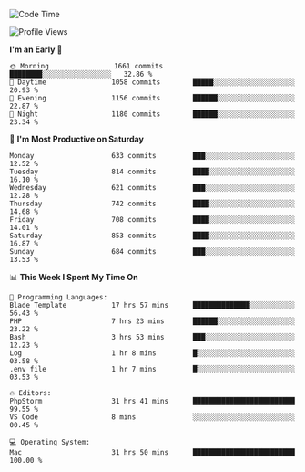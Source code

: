 <!--START_SECTION:waka-->
![Code Time](http://img.shields.io/badge/Code%20Time-4%2C097%20hrs%2054%20mins-blue)

![Profile Views](http://img.shields.io/badge/Profile%20Views-0-blue)

**I'm an Early 🐤** 

```text
🌞 Morning                1661 commits        ████████░░░░░░░░░░░░░░░░░   32.86 % 
🌆 Daytime                1058 commits        █████░░░░░░░░░░░░░░░░░░░░   20.93 % 
🌃 Evening                1156 commits        ██████░░░░░░░░░░░░░░░░░░░   22.87 % 
🌙 Night                  1180 commits        ██████░░░░░░░░░░░░░░░░░░░   23.34 % 
```
📅 **I'm Most Productive on Saturday** 

```text
Monday                   633 commits         ███░░░░░░░░░░░░░░░░░░░░░░   12.52 % 
Tuesday                  814 commits         ████░░░░░░░░░░░░░░░░░░░░░   16.10 % 
Wednesday                621 commits         ███░░░░░░░░░░░░░░░░░░░░░░   12.28 % 
Thursday                 742 commits         ████░░░░░░░░░░░░░░░░░░░░░   14.68 % 
Friday                   708 commits         ████░░░░░░░░░░░░░░░░░░░░░   14.01 % 
Saturday                 853 commits         ████░░░░░░░░░░░░░░░░░░░░░   16.87 % 
Sunday                   684 commits         ███░░░░░░░░░░░░░░░░░░░░░░   13.53 % 
```


📊 **This Week I Spent My Time On** 

```text
💬 Programming Languages: 
Blade Template           17 hrs 57 mins      ██████████████░░░░░░░░░░░   56.43 % 
PHP                      7 hrs 23 mins       ██████░░░░░░░░░░░░░░░░░░░   23.22 % 
Bash                     3 hrs 53 mins       ███░░░░░░░░░░░░░░░░░░░░░░   12.23 % 
Log                      1 hr 8 mins         █░░░░░░░░░░░░░░░░░░░░░░░░   03.58 % 
.env file                1 hr 7 mins         █░░░░░░░░░░░░░░░░░░░░░░░░   03.53 % 

🔥 Editors: 
PhpStorm                 31 hrs 41 mins      █████████████████████████   99.55 % 
VS Code                  8 mins              ░░░░░░░░░░░░░░░░░░░░░░░░░   00.45 % 

💻 Operating System: 
Mac                      31 hrs 50 mins      █████████████████████████   100.00 % 
```


<!--END_SECTION:waka-->
